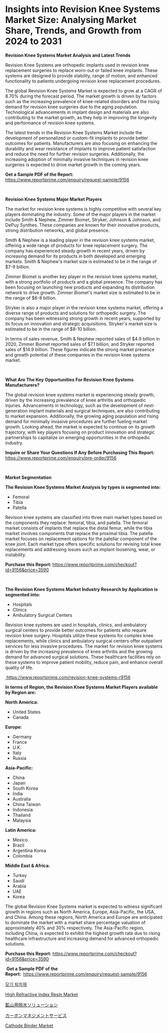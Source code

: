 <p><h1>Insights into Revision Knee Systems Market Size: Analysing Market Share, Trends, and Growth from 2024 to 2031</h1></p><p><strong>Revision Knee Systems Market Analysis and Latest Trends</strong></p>
<p><p>Revision Knee Systems are orthopedic implants used in revision knee replacement surgeries to replace worn-out or failed knee implants. These systems are designed to provide stability, range of motion, and enhanced functionality to patients undergoing revision knee replacement procedures.</p><p>The global Revision Knee Systems Market is expected to grow at a CAGR of 8.70% during the forecast period. The market growth is driven by factors such as the increasing prevalence of knee-related disorders and the rising demand for revision knee surgeries due to the aging population. Technological advancements in implant design and materials are also contributing to the market growth, as they help in improving the longevity and performance of revision knee systems.</p><p>The latest trends in the Revision Knee Systems Market include the development of personalized or custom-fit implants to provide better outcomes for patients. Manufacturers are also focusing on enhancing the durability and wear resistance of implants to improve patient satisfaction and reduce the need for further revision surgeries. Additionally, the increasing adoption of minimally invasive techniques in revision knee surgeries is expected to drive market growth in the coming years.</p></p>
<p><strong>Get a Sample PDF of the Report:&nbsp;</strong> <a href="https://www.reportprime.com/enquiry/request-sample/9156">https://www.reportprime.com/enquiry/request-sample/9156</a></p>
<p>&nbsp;</p>
<p><strong>Revision Knee Systems Major Market Players</strong></p>
<p><p>The market for revision knee systems is highly competitive with several key players dominating the industry. Some of the major players in the market include Smith & Nephew, Zimmer Biomet, Stryker, Johnson & Johnson, and DePuy Synthes. These companies are known for their innovative products, strong distribution networks, and global presence.</p><p>Smith & Nephew is a leading player in the revision knee systems market, offering a wide range of products for knee replacement surgery. The company has experienced steady growth in recent years, driven by increasing demand for its products in both developed and emerging markets. Smith & Nephew's market size is estimated to be in the range of $7-9 billion.</p><p>Zimmer Biomet is another key player in the revision knee systems market, with a strong portfolio of products and a global presence. The company has been focusing on launching new products and expanding its distribution network to drive growth. Zimmer Biomet's market size is estimated to be in the range of $6-8 billion.</p><p>Stryker is also a major player in the revision knee systems market, offering a diverse range of products and solutions for orthopedic surgery. The company has been witnessing strong growth in recent years, supported by its focus on innovation and strategic acquisitions. Stryker's market size is estimated to be in the range of $8-10 billion.</p><p>In terms of sales revenue, Smith & Nephew reported sales of $4.9 billion in 2020, Zimmer Biomet reported sales of $7.1 billion, and Stryker reported sales of $14.9 billion. These figures indicate the strong market presence and growth potential of these companies in the revision knee systems market.</p></p>
<p>&nbsp;</p>
<p><strong>What Are The Key Opportunities For Revision Knee Systems Manufacturers?</strong></p>
<p><p>The global revision knee systems market is experiencing steady growth, driven by the increasing prevalence of knee arthritis and orthopedic injuries. Advancements in technology, such as the development of next-generation implant materials and surgical techniques, are also contributing to market expansion. Additionally, the growing aging population and rising demand for minimally invasive procedures are further fueling market growth. Looking ahead, the market is expected to continue on its growth trajectory, with key players focusing on product innovation and strategic partnerships to capitalize on emerging opportunities in the orthopedic industry.</p></p>
<p><strong>Inquire or Share Your Questions If Any Before Purchasing This Report:</strong> <a href="https://www.reportprime.com/enquiry/pre-order/9156">https://www.reportprime.com/enquiry/pre-order/9156</a></p>
<p>&nbsp;</p>
<p><strong>Market Segmentation</strong></p>
<p><strong>The Revision Knee Systems Market Analysis by types is segmented into:</strong></p>
<p><ul><li>Femoral</li><li>Tibia</li><li>Patella</li></ul></p>
<p><p>Revision knee systems are classified into three main market types based on the components they replace: femoral, tibia, and patella. The femoral market consists of implants that replace the distal femur, while the tibia market involves components that replace the proximal tibia. The patella market focuses on replacement options for the patellar component of the knee joint. Each market type offers specific solutions for revising total knee replacements and addressing issues such as implant loosening, wear, or instability.</p></p>
<p><strong>Purchase this Report:&nbsp;</strong><a href="https://www.reportprime.com/checkout?id=9156&price=3590">https://www.reportprime.com/checkout?id=9156&price=3590</a></p>
<p>&nbsp;</p>
<p><strong>The Revision Knee Systems Market Industry Research by Application is segmented into:</strong></p>
<p><ul><li>Hospitals</li><li>Clinics</li><li>Ambulatory Surgical Centers</li></ul></p>
<p><p>Revision knee systems are used in hospitals, clinics, and ambulatory surgical centers to provide better outcomes for patients who require revision knee surgery. Hospitals utilize these systems for complex knee replacements, while clinics and ambulatory surgical centers offer outpatient services for less invasive procedures. The market for revision knee systems is driven by the increasing prevalence of knee arthritis and the growing demand for advanced surgical solutions. These healthcare facilities rely on these systems to improve patient mobility, reduce pain, and enhance overall quality of life.</p></p>
<p><a href="https://www.reportprime.com/revision-knee-systems-r9156">&nbsp;https://www.reportprime.com/revision-knee-systems-r9156</a></p>
<p><strong>In terms of Region, the Revision Knee Systems Market Players available by Region are:</strong></p>
<p>
    <p> <strong> North America: </strong>
        <ul>
            <li>United States</li>
            <li>Canada</li>
        </ul>
        </p> 
    <p> <strong> Europe: </strong>
        <ul>
            <li>Germany</li>
            <li>France</li>
            <li>U.K.</li>
            <li>Italy</li>
            <li>Russia</li>
        </ul>
        </p> 
    <p> <strong> Asia-Pacific: </strong>
        <ul>
            <li>China</li>
            <li>Japan</li>
            <li>South Korea</li>
            <li>India</li>
            <li>Australia</li>
            <li>China Taiwan</li>
            <li>Indonesia</li>
            <li>Thailand</li>
            <li>Malaysia</li>
        </ul>
        </p> 
    <p> <strong> Latin America: </strong>
        <ul>
            <li>Mexico</li>
            <li>Brazil</li>
            <li>Argentina Korea</li>
            <li>Colombia</li>
        </ul>
        </p> 
    <p> <strong> Middle East & Africa: </strong>
        <ul>
            <li>Turkey</li>
            <li>Saudi</li>
            <li>Arabia</li>
            <li>UAE</li>
            <li>Korea</li>
        </ul>
    </p>
    </p>
<p><p>The global Revision Knee Systems market is expected to witness significant growth in regions such as North America, Europe, Asia-Pacific, the USA, and China. Among these regions, North America and Europe are anticipated to dominate the market with a market share percentage valuation of approximately 40% and 30% respectively. The Asia-Pacific region, including China, is expected to exhibit the highest growth rate due to rising healthcare infrastructure and increasing demand for advanced orthopedic solutions.</p></p>
<p><strong>Purchase this Report: </strong><a href="https://www.reportprime.com/checkout?id=9156&price=3590">https://www.reportprime.com/checkout?id=9156&price=3590</a></p>
<p>&nbsp;<strong>Get a Sample PDF of the Report:&nbsp;&nbsp;</strong><a href="https://www.reportprime.com/enquiry/request-sample/9156">https://www.reportprime.com/enquiry/request-sample/9156</a></p>
<p><strong></strong></p>
<p><p><a href="https://medium.com/@anvil67678789/%EB%AA%A8%EA%B8%B0-%EB%B0%A9%EC%B6%A9%EC%A0%9C-%EC%8B%9C%EC%9E%A5-%EC%84%B1%EA%B3%B5%EC%A0%81%EC%9D%B8-%EB%B9%84%EC%A6%88%EB%8B%88%EC%8A%A4-%EC%A0%84%EB%9E%B5%EC%9D%98-%EC%97%B4%EC%87%A0-%EC%98%88%EC%83%81%EC%9D%80-2031%EB%85%84%EA%B9%8C%EC%A7%80-%EA%B3%84%EC%86%8D%EB%90%9C%EB%8B%A4-8412afa7aba5">모기 퇴치제</a></p><p><a href="https://www.linkedin.com/pulse/high-refractive-index-resin-market-offer-valuable-insights-mvzoe?trackingId=61tUvMENLgCSjzlNpxaCQg%3D%3D">High Refractive Index Resin Market</a></p><p><a href="https://medium.com/@torreyjones1910/%E3%83%9E%E3%82%A4%E3%83%B3%E3%83%87%E3%82%A3%E3%83%AF%E3%83%86%E3%83%AA%E3%83%B3%E3%82%B0%E3%82%BD%E3%83%AA%E3%83%A5%E3%83%BC%E3%82%B7%E3%83%A7%E3%83%B3%E5%B8%82%E5%A0%B4%E3%83%AC%E3%83%9D%E3%83%BC%E3%83%88%E3%81%AF-%E3%81%93%E3%81%AE%E5%B8%82%E5%A0%B4%E3%81%AE%E6%9C%80%E6%96%B0%E3%83%88%E3%83%AC%E3%83%B3%E3%83%89%E3%81%A8%E6%88%90%E9%95%B7%E6%A9%9F%E4%BC%9A%E3%82%92%E6%98%8E%E3%82%89%E3%81%8B%E3%81%AB%E3%81%97%E3%81%A6%E3%81%84%E3%81%BE%E3%81%99-1048c677dc94">鉱山用脱水ソリューション</a></p><p><a href="https://medium.com/@gregost89076vddcv/%E7%82%AD%E7%B4%A0%E7%AE%A1%E7%90%86%E3%82%B5%E3%83%BC%E3%83%93%E3%82%B9%E5%B8%82%E5%A0%B4%E3%83%AC%E3%83%9D%E3%83%BC%E3%83%88%E3%81%AF-%E3%81%93%E3%81%AE%E5%B8%82%E5%A0%B4%E3%81%AE%E6%9C%80%E6%96%B0%E3%81%AE%E3%83%88%E3%83%AC%E3%83%B3%E3%83%89%E3%82%84%E6%88%90%E9%95%B7%E6%A9%9F%E4%BC%9A%E3%82%92%E6%98%8E%E3%82%89%E3%81%8B%E3%81%AB%E3%81%97%E3%81%A6%E3%81%84%E3%81%BE%E3%81%99-08e4419ecf46">カーボンマネジメントサービス</a></p><p><a href="https://www.linkedin.com/pulse/cathode-binder-market-size-global-industry-overview-segmentation-asske?trackingId=TX7CHEd%2FK4N%2FccL%2B1USKYg%3D%3D">Cathode Binder Market</a></p></p>